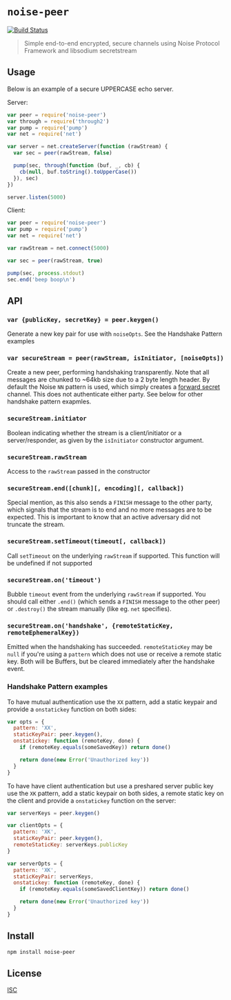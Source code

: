 # `noise-peer`

[![Build Status](https://travis-ci.org/emilbayes/noise-peer.svg?branch=master)](https://travis-ci.org/emilbayes/noise-peer)

> Simple end-to-end encrypted, secure channels using Noise Protocol Framework and libsodium secretstream

## Usage

Below is an example of a secure UPPERCASE echo server.

Server:

```js
var peer = require('noise-peer')
var through = require('through2')
var pump = require('pump')
var net = require('net')

var server = net.createServer(function (rawStream) {
  var sec = peer(rawStream, false)

  pump(sec, through(function (buf, _, cb) {
    cb(null, buf.toString().toUpperCase())
  }), sec)
})

server.listen(5000)
```

Client:

```js
var peer = require('noise-peer')
var pump = require('pump')
var net = require('net')

var rawStream = net.connect(5000)

var sec = peer(rawStream, true)

pump(sec, process.stdout)
sec.end('beep boop\n')
```

## API

### `var {publicKey, secretKey} = peer.keygen()`

Generate a new key pair for use with `noiseOpts`. See the Handshake Pattern
examples

### `var secureStream = peer(rawStream, isInitiator, [noiseOpts])`

Create a new peer, performing handshaking transparently. Note that all messages
are chunked to ~64kb size due to a 2 byte length header. By default the Noise
`NN` pattern is used, which simply creates a
[forward secret](https://en.wikipedia.org/wiki/Forward_secrecy) channel.
This does not authenticate either party. See below for other handshake pattern
exapmles.

### `secureStream.initiator`

Boolean indicating whether the stream is a client/initiator or a
server/responder, as given by the `isInitiator` constructor argument.

### `secureStream.rawStream`

Access to the `rawStream` passed in the constructor

### `secureStream.end([chunk][, encoding][, callback])`

Special mention, as this also sends a `FINISH` message to the other party, which
signals that the stream is to end and no more messages are to be expected. This
is important to know that an active adversary did not truncate the stream.

### `secureStream.setTimeout(timeout[, callback])`

Call `setTimeout` on the underlying `rawStream` if supported. This function will
be undefined if not supported

### `secureStream.on('timeout')`

Bubble `timeout` event from the underlying `rawStream` if supported. You should
call either `.end()` (which sends a `FINISH` message to the other peer) or
`.destroy()` the stream manually (like eg. `net` specifies).

### `secureStream.on('handshake', {remoteStaticKey, remoteEphemeralKey})`

Emitted when the handshaking has succeeded. `remoteStaticKey` may be `null` if
you're using a `pattern` which does not use or receive a remote static key. Both
will be Buffers, but be cleared immediately after the handshake event.

### Handshake Pattern examples

To have mutual authentication use the `XX` pattern, add a static keypair and
provide a `onstatickey` function on both sides:

```js
var opts = {
  pattern: 'XX',
  staticKeyPair: peer.keygen(),
  onstatickey: function (remoteKey, done) {
    if (remoteKey.equals(someSavedKey)) return done()

    return done(new Error('Unauthorized key'))
  }
}
```

To have have client authentication but use a preshared server public key use the
`XK` pattern, add a static keypair on both sides, a remote static key on the
client and provide a `onstatickey` function on the server:

```js
var serverKeys = peer.keygen()

var clientOpts = {
  pattern: 'XK',
  staticKeyPair: peer.keygen(),
  remoteStaticKey: serverKeys.publicKey
}

var serverOpts = {
  pattern: 'XK',
  staticKeyPair: serverKeys,
  onstatickey: function (remoteKey, done) {
    if (remoteKey.equals(someSavedClientKey)) return done()

    return done(new Error('Unauthorized key'))
  }
}
```

## Install

```sh
npm install noise-peer
```

## License

[ISC](LICENSE)
